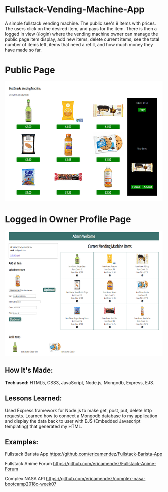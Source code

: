 # Fullstack-Vending-Machine-App
A simple fullstack vending machine. The public see's 9 items with prices. The users click on the desired item, and pays for the item. There is then a logged in view (/login) where the vending machine owner can manage the public page item display, add new items, delete current items, see the total number of items left, items that need a refill, and how much money they have made so far.

# Public Page 
![alt tag](screen.png)

# Logged in Owner Profile Page
![alt tag](server.png)

## How It's Made:

**Tech used:** HTML5, CSS3, JavaScript, Node.js, Mongodb, Express, EJS.


## Lessons Learned:
Used Express framework for Node.js to make get, post, put, delete http requests. Learned how to connect a Mongodb database to my application and display the data back to user with EJS (Embedded Javascript templating) that generated my HTML.


## Examples:
Fullstack Barista App
https://github.com/ericamendez/Fullstack-Barista-App

Fullstack Anime Forum
https://github.com/ericamendez/Fullstack-Anime-Forum

Complex NASA API https://github.com/ericamendez/complex-nasa-bootcamp2018c-week07